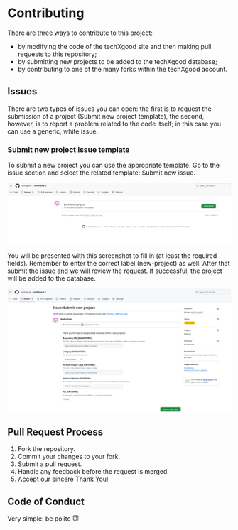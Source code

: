 # Contributing
There are three ways to contribute to this project:
- by modifying the code of the techXgood site and then making pull requests to this repository;
- by submitting new projects to be added to the techXgood database;
- by contributing to one of the many forks within the techXgood account.

## Issues
There are two types of issues you can open:
the first is to request the submission of a project 
(Submit new project template), the second, however, is to report a 
problem related to the code itself; in this case you can use a generic, 
white issue.

### Submit new project issue template
To submit a new project you can use the appropriate template.
Go to the issue section and select the related template: Submit new issue.

![img.png](imgs/docs/issue_template.png)

You will be presented with this screenshot to fill in 
(at least the required fields). Remember to enter the correct 
label (new-project) as well. After that submit the issue and we 
will review the request. If successful, the project will be added to 
the database.

![img.png](imgs/docs/issue_template_fields.png)

## Pull Request Process
1. Fork the repository.
2. Commit your changes to your fork.
3. Submit a pull request.
4. Handle any feedback before the request is merged.
5. Accept our sincere Thank You!

## Code of Conduct
Very simple: be polite 😇